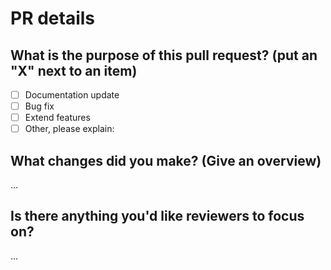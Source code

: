 # PR details

## What is the purpose of this pull request? (put an "X" next to an item)

- [ ] Documentation update
- [ ] Bug fix
- [ ] Extend features
- [ ] Other, please explain:

## What changes did you make? (Give an overview)

...

## Is there anything you'd like reviewers to focus on?

...
